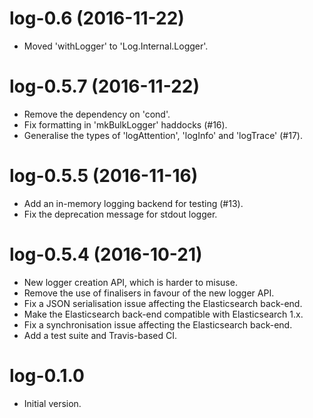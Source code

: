 # log-0.6 (2016-11-22)
* Moved 'withLogger' to 'Log.Internal.Logger'.

# log-0.5.7 (2016-11-22)
* Remove the dependency on 'cond'.
* Fix formatting in 'mkBulkLogger' haddocks (#16).
* Generalise the types of 'logAttention', 'logInfo' and 'logTrace'
  (#17).

# log-0.5.5 (2016-11-16)
* Add an in-memory logging backend for testing (#13).
* Fix the deprecation message for stdout logger.

# log-0.5.4 (2016-10-21)
* New logger creation API, which is harder to misuse.
* Remove the use of finalisers in favour of the new logger API.
* Fix a JSON serialisation issue affecting the Elasticsearch back-end.
* Make the Elasticsearch back-end compatible with Elasticsearch 1.x.
* Fix a synchronisation issue affecting the Elasticsearch back-end.
* Add a test suite and Travis-based CI.

# log-0.1.0
* Initial version.
